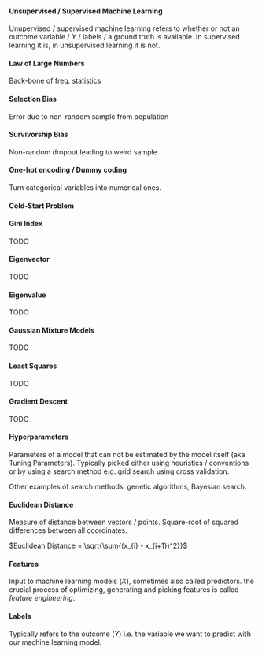 #### Unsupervised / Supervised Machine Learning
Unupervised / supervised machine learning refers to whether or not an outcome variable / $Y$ / labels / a ground truth is available. In supervised learning it is, in unsupervised learning it is not.

#### Law of Large Numbers
Back-bone of freq. statistics

#### Selection Bias
Error due to non-random sample from population

#### Survivorship Bias
Non-random dropout leading to weird sample.

#### One-hot encoding / Dummy coding
Turn categorical variables into numerical ones.

#### Cold-Start Problem

#### Gini Index
TODO

#### Eigenvector
TODO

#### Eigenvalue
TODO

#### Gaussian Mixture Models
TODO

#### Least Squares
TODO

#### Gradient Descent
TODO

#### Hyperparameters
Parameters of a model that can not be estimated by the model itself (aka Tuning Parameters). Typically picked either using heuristics / conventions or by using a search method e.g. grid search using cross validation.

Other examples of search methods: genetic algorithms, Bayesian search.

#### Euclidean Distance
Measure of distance between vectors / points. Square-root of squared differences between all coordinates.

$Euclidean Distance = \sqrt{\sum{(x_{i} - x_{i+1})^2}}$

#### Features
Input to machine learning models ($X$), sometimes also called predictors. the crucial process of optimizing, generating and picking features is called *feature engineering*.

#### Labels
Typically refers to the outcome ($Y$) i.e. the variable we want to predict with our machine learning model.

